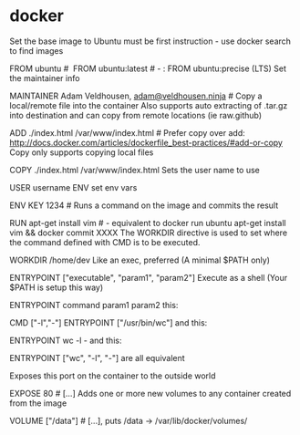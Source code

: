 # docker
Set the base image to Ubuntu must be first instruction - use docker search to find images

FROM ubuntu # <image>
FROM ubuntu:latest # - <image>:<tag>
FROM ubuntu:precise (LTS)
Set the maintainer info

MAINTAINER Adam Veldhousen, adam@veldhousen.ninja # <name>
Copy a local/remote file into the container Also supports auto extracting of .tar.gz into destination and can copy from remote locations (ie raw.github)

ADD ./index.html /var/www/index.html # <src> <dest>
Prefer copy over add: http://docs.docker.com/articles/dockerfile_best-practices/#add-or-copy Copy only supports copying local files

COPY ./index.html /var/www/index.html
Sets the user name to use

USER username
ENV set env vars

ENV KEY 1234 # <key> <value>
Runs a command on the image and commits the result

RUN apt-get install vim # <command> - equivalent to docker run ubuntu apt-get install vim && docker commit XXXX
The WORKDIR directive is used to set where the command defined with CMD is to be executed.

WORKDIR /home/dev
Like an exec, preferred (A minimal $PATH only)

ENTRYPOINT ["executable", "param1", "param2"] 
Execute as a shell (Your $PATH is setup this way)

ENTRYPOINT command param1 param2 
this:

CMD ["-l","-"]
ENTRYPOINT ["/usr/bin/wc"]
and this:

ENTRYPOINT wc -l -
and this:

ENTRYPOINT ["wc", "-l", "-"]
are all equivalent

Exposes this port on the container to the outside world

EXPOSE 80 # <port> [<port>...]
Adds one or more new volumes to any container created from the image

VOLUME ["/data"] # [<volumes>...], puts /data -> /var/lib/docker/volumes/
